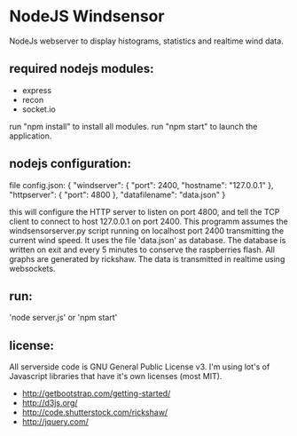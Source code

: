 NodeJS Windsensor
========
NodeJs webserver to display histograms, statistics and realtime wind data.

required nodejs modules:
--------------
* express
* recon
* socket.io

 run "npm install" to install all modules.
 run "npm start" to launch the application.

nodejs configuration:
-------------
file config.json:
{
  "windserver": {
    "port": 2400,
    "hostname": "127.0.0.1"
  },
  "httpserver": {
    "port": 4800
  },
  "datafilename": "data.json"
}

this will configure the HTTP server to listen on port 4800, and tell the TCP client to connect to host 127.0.0.1 on port 2400.
This programm assumes the windsensorserver.py script running on localhost port 2400 transmitting the current wind speed.
It uses the file 'data.json' as database. The database is written on exit and every 5 minutes to conserve the raspberries flash. 
All graphs are generated by rickshaw. The data is transmitted in realtime using websockets.

run:
----------------
'node server.js' or 'npm start'

license:
----------------
All serverside code is GNU General Public License v3.
I'm using lot's of Javascript libraries that have it's own licenses (most MIT).
* http://getbootstrap.com/getting-started/
* http://d3js.org/
* http://code.shutterstock.com/rickshaw/
* http://jquery.com/
